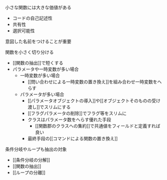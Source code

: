 小さな関数には大きな価値がある
- コードの自己記述性
- 共有性
- 選択可能性

意図した名前をつけることが重要

関数を小さく切り分ける
- [[関数の抽出]]で短くする
- パラメータや一時変数が多い場合
	- 一時変数が多い場合
		- [[問い合わせによる一時変数の置き換え]]を組み合わせ一時変数をへらす
	- パラメータが多い場合
		- [[パラメータオブジェクトの導入]]や[[オブジェクトそのものの受け渡し]]でスリムにする
		- [[フラグパラメータの削除]]でフラグ等をスリムに
		- クラスはパラメータ数をへらす優れた手段
			- [[関数郡のクラスへの集約]]で共通値をフィールドと定義すれば良い
		- 最終手段の[[コマンドによる関数の置き換え]]


条件分岐やループも抽出の対象
- [[条件分岐の分解]]
- [[関数の抽出]]
- [[ループの分離]]